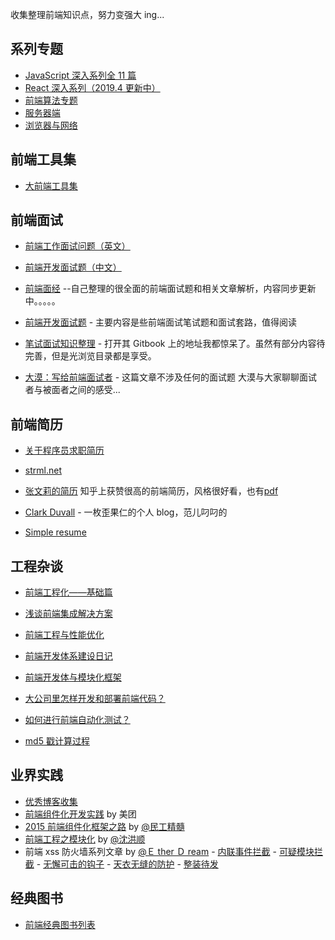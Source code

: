 收集整理前端知识点，努力变强大 ing...

<h2 id="series">系列专题</h2>

- [JavaScript 深入系列全 11 篇](https://github.com/fyuanfen/note/blob/master/article/JavaScript/README.md)
- [React 深入系列（2019.4 更新中）](https://github.com/fyuanfen/note/blob/master/article/React/README.md)
- [前端算法专题](https://github.com/fyuanfen/note/blob/master/article/Algorithm/README.md)
- [服务器端](https://github.com/fyuanfen/note/blob/master/article/Server/README.md)
- [浏览器与网络](https://github.com/fyuanfen/note/blob/master/article/Network/README.md)

<h2 id="tools">前端工具集</h2>

- [大前端工具集](https://github.com/fyuanfen/note/tree/master/tools/fe_tools.md)

<h2 id="interview">前端面试</h2>

- [前端工作面试问题（英文）](https://github.com/h5bp/Front-end-Developer-Interview-Questions)

- [前端开发面试题（中文）](https://github.com/markyun/My-blog/tree/master/Front-end-Developer-Questions/Questions-and-Answers)

- [前端面经](https://github.com/fyuanfen/note/blob/master/article/Front-end-Interview-questions-master.md) --自己整理的很全面的前端面试题和相关文章解析，内容同步更新中。。。。。

* [前端开发面试题](https://github.com/paddingme/Front-end-Web-Development-Interview-Question) - 主要内容是些前端面试笔试题和面试套路，值得阅读

* [笔试面试知识整理](https://github.com/HIT-Alibaba/interview) - 打开其 Gitbook 上的地址我都惊呆了。虽然有部分内容待完善，但是光浏览目录都是享受。

* [大漠：写给前端面试者](http://www.w3cplus.com/css/write-to-front-end-developer-interview.html) - 这篇文章不涉及任何的面试题 大漠与大家聊聊面试者与被面者之间的感受...

<h2 id="resume">前端简历</h2>

- [关于程序员求职简历](https://mdluo.github.io/blog/about-resume/)

- [strml.net](http://strml.net/)

- [张文莉的简历](http://zhangwenli.com/cv/cn.html)
  知乎上获赞很高的前端简历，风格很好看，也有[pdf](http://zhangwenli.com/cv/Web%20Front-End%20Wenli%20Zhang.pdf)

- [Clark Duvall](http://www.clarkduvall.com/) - 一枚歪果仁的个人 blog，范儿叼叼的

- [Simple resume](https://github.com/DIYgod/Resume)

<h2 id="project">工程杂谈</h2>

- [前端工程化——基础篇](https://github.com/fouber/blog/issues/10)

- [浅谈前端集成解决方案](https://github.com/fouber/blog/issues/1)

- [前端工程与性能优化](https://github.com/fyuanfen/note/blob/master/article/2.md)

- [前端开发体系建设日记](https://github.com/fouber/blog/issues/2)

- [前端开发体与模块化框架](https://github.com/fouber/blog/issues/4)

- [大公司里怎样开发和部署前端代码？](https://github.com/fyuanfen/note/blob/master/article/6.md)
- [如何进行前端自动化测试？](https://github.com/fouber/blog/issues/7)
- [md5 戳计算过程](https://github.com/fouber/blog/issues/5)

## 业界实践

- [优秀博客收集](https://github.com/fyuanfen/note/tree/master/article/blog.md)
- [前端组件化开发实践](http://tech.meituan.com/frontend-component-practice.html) by 美团
- [2015 前端组件化框架之路](https://github.com/xufei/blog/issues/19) by [@民工精髓](http://weibo.com/sharpmaster)
- [前端工程之模块化](http://fex.baidu.com/blog/2014/03/fis-module/) by [@沈洪顺](http://weibo.com/u/1916384703)
- 前端 xss 防火墙系列文章 by [@Ｅ ther Ｄ ream](https://github.com/zjcqoo) - [内联事件拦截](http://fex.baidu.com/blog/2014/06/xss-frontend-firewall-1/) - [可疑模块拦截](http://fex.baidu.com/blog/2014/06/xss-frontend-firewall-2/) - [无懈可击的钩子](http://fex.baidu.com/blog/2014/06/xss-frontend-firewall-3/) - [天衣无缝的防护](http://fex.baidu.com/blog/2014/06/xss-frontend-firewall-4/) - [整装待发](http://fex.baidu.com/blog/2014/06/xss-frontend-firewall-5)

<h2 id="book">经典图书</h2>

- [前端经典图书列表](https://github.com/fyuanfen/note/blob/master/article/Other/%E5%89%8D%E7%AB%AF%E7%BB%8F%E5%85%B8%E5%9B%BE%E4%B9%A6.md)
